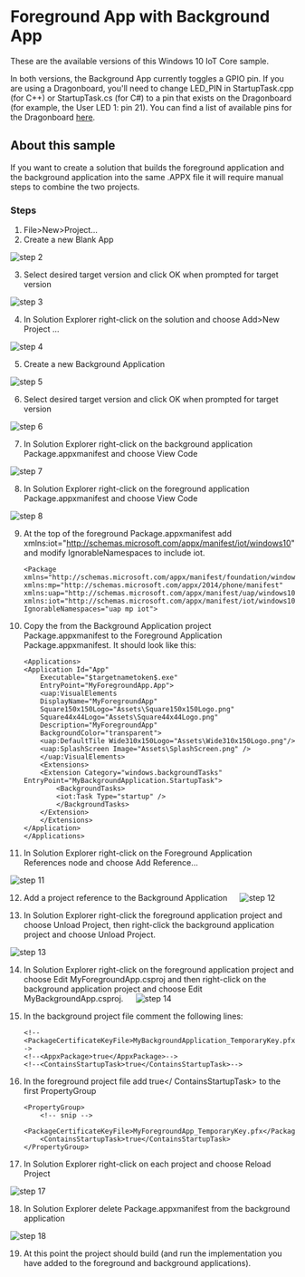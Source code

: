 # Foreground App with Background App

These are the available versions of this Windows 10 IoT Core sample.  

In both versions, the Background App currently toggles a GPIO pin.  If you are using a Dragonboard, 
you'll need to change LED_PIN in StartupTask.cpp (for C++) or StartupTask.cs (for C#) to a pin that 
exists on the Dragonboard (for example, the User LED 1: pin 21).  You can find a list of available
pins for the Dragonboard [here](https://docs.microsoft.com/en-us/windows/iot-core/learn-about-hardware/pinmappings/pinmappingsdb).

## About this sample
If you want to create a solution that builds the foreground application and the background application into the same .APPX file it will require manual steps to combine the two projects.

### Steps

1. File>New>Project…
2. Create a new Blank App

![step 2](../../../Resources/images/ForegroundApp/step2.png)

3. Select desired target version and click OK when prompted for target version

![step 3](../../../Resources/images/ForegroundApp/step3.png)

4.	In Solution Explorer right-click on the solution and choose Add>New Project …

![step 4](../../../Resources/images/ForegroundApp/step4.png)

5.	Create a new Background Application

![step 5](../../../Resources/images/ForegroundApp/step5.png)

6.	Select desired target version and click OK when prompted for target version

![step 6](../../../Resources/images/ForegroundApp/step6.png)

7.	In Solution Explorer right-click on the background application Package.appxmanifest and choose View Code

![step 7](../../../Resources/images/ForegroundApp/step7.png)

8.	In Solution Explorer right-click on the foreground application Package.appxmanifest and choose View Code

![step 8](../../../Resources/images/ForegroundApp/step8.png)

9.	At the top of the foreground Package.appxmanifest add xmlns:iot="http://schemas.microsoft.com/appx/manifest/iot/windows10" and modify IgnorableNamespaces to include iot.

        <Package
        xmlns="http://schemas.microsoft.com/appx/manifest/foundation/windows10"
        xmlns:mp="http://schemas.microsoft.com/appx/2014/phone/manifest"
        xmlns:uap="http://schemas.microsoft.com/appx/manifest/uap/windows10"
        xmlns:iot="http://schemas.microsoft.com/appx/manifest/iot/windows10"
        IgnorableNamespaces="uap mp iot">

10.	Copy the <Extensions> from the Background Application project Package.appxmanifest  to the Foreground Application Package.appxmanifest.  It should look like this:

        <Applications>
        <Application Id="App"
            Executable="$targetnametoken$.exe"
            EntryPoint="MyForegroundApp.App">
            <uap:VisualElements
            DisplayName="MyForegroundApp"
            Square150x150Logo="Assets\Square150x150Logo.png"
            Square44x44Logo="Assets\Square44x44Logo.png"
            Description="MyForegroundApp"
            BackgroundColor="transparent">
            <uap:DefaultTile Wide310x150Logo="Assets\Wide310x150Logo.png"/>
            <uap:SplashScreen Image="Assets\SplashScreen.png" />
            </uap:VisualElements>
            <Extensions>
            <Extension Category="windows.backgroundTasks" EntryPoint="MyBackgroundApplication.StartupTask">
                <BackgroundTasks>
                <iot:Task Type="startup" />
                </BackgroundTasks>
            </Extension>
            </Extensions>
        </Application>
        </Applications>

11.	In Solution Explorer right-click on the Foreground Application References node and choose Add Reference…

![step 11](../../../Resources/images/ForegroundApp/step11.png)

12.	Add a project reference to the Background Application
 
![step 12](../../../Resources/images/ForegroundApp/step12.png)

13.	In Solution Explorer right-click the foreground application project and choose Unload Project, then right-click the background application project and choose Unload Project.

![step 13](../../../Resources/images/ForegroundApp/step13.png)

14.	In Solution Explorer right-click on the foreground application project and choose Edit MyForegroundApp.csproj and then right-click on the background application project and choose Edit MyBackgroundApp.csproj.
 
![step 14](../../../Resources/images/ForegroundApp/step14.png)

15.	In the background project file comment the following lines:

        <!--<PackageCertificateKeyFile>MyBackgroundApplication_TemporaryKey.pfx</PackageCertificateKeyFile>-->
        <!--<AppxPackage>true</AppxPackage>-->
        <!--<ContainsStartupTask>true</ContainsStartupTask>-->

16.	In the foreground project file add <ContainsStartupTask>true</ ContainsStartupTask> to the first PropertyGroup

        <PropertyGroup>
            <!-- snip -->
            <PackageCertificateKeyFile>MyForegroundApp_TemporaryKey.pfx</PackageCertificateKeyFile>
            <ContainsStartupTask>true</ContainsStartupTask>
        </PropertyGroup>

17.	In Solution Explorer right-click on each project and choose Reload Project

![step 17](../../../Resources/images/ForegroundApp/step17.png)

18.	In Solution Explorer delete Package.appxmanifest from the background application

![step 18](../../../Resources/images/ForegroundApp/step18.png)

19.	At this point the project should build (and run the implementation you have added to the foreground and background applications).
